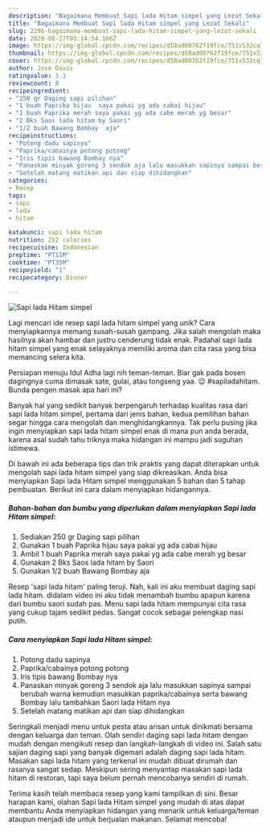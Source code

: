 ```yaml
---
description: "Bagaimana Membuat Sapi lada Hitam simpel yang Lezat Sekali"
title: "Bagaimana Membuat Sapi lada Hitam simpel yang Lezat Sekali"
slug: 2206-bagaimana-membuat-sapi-lada-hitam-simpel-yang-lezat-sekali
date: 2020-08-27T05:14:54.166Z
image: https://img-global.cpcdn.com/recipes/d58ad00762f19fce/751x532cq70/sapi-lada-hitam-simpel-foto-resep-utama.jpg
thumbnail: https://img-global.cpcdn.com/recipes/d58ad00762f19fce/751x532cq70/sapi-lada-hitam-simpel-foto-resep-utama.jpg
cover: https://img-global.cpcdn.com/recipes/d58ad00762f19fce/751x532cq70/sapi-lada-hitam-simpel-foto-resep-utama.jpg
author: Jose Davis
ratingvalue: 3.1
reviewcount: 8
recipeingredient:
- "250 gr Daging sapi pilihan"
- "1 buah Paprika hijau  saya pakai yg ada cabai hijau"
- "1 buah Paprika merah saya pakai yg ada cabe merah yg besar"
- "2 Bks Saos lada hitam by Saori"
- "1/2 buah Bawang Bombay  aja"
recipeinstructions:
- "Potong dadu sapinya"
- "Paprika/cabainya potong potong"
- "Iris tipis bawang Bombay nya"
- "Panaskan minyak goreng 3 sendok aja lalu masukkan sapinya sampai berubah warna kemudian masukkan paprika/cabainya serta bawang Bombay lalu tambahkan Saori lada Hitam nya"
- "Setelah matang matikan api dan siap dihidangkan"
categories:
- Resep
tags:
- sapi
- lada
- hitam

katakunci: sapi lada hitam 
nutrition: 252 calories
recipecuisine: Indonesian
preptime: "PT11M"
cooktime: "PT35M"
recipeyield: "1"
recipecategory: Dinner

---
```



![Sapi lada Hitam simpel](https://img-global.cpcdn.com/recipes/d58ad00762f19fce/751x532cq70/sapi-lada-hitam-simpel-foto-resep-utama.jpg)

Lagi mencari ide resep sapi lada hitam simpel yang unik? Cara menyiapkannya memang susah-susah gampang. Jika salah mengolah maka hasilnya akan hambar dan justru cenderung tidak enak. Padahal sapi lada hitam simpel yang enak selayaknya memiliki aroma dan cita rasa yang bisa memancing selera kita.

Persiapan menuju Idul Adha lagi nih teman-teman. Biar gak pada bosen dagingnya cuma dimasak sate, gulai, atau tongseng yaa. 😉 #sapiladahitam. Bunda pengen masak apa hari ini?

Banyak hal yang sedikit banyak berpengaruh terhadap kualitas rasa dari sapi lada hitam simpel, pertama dari jenis bahan, kedua pemilihan bahan segar hingga cara mengolah dan menghidangkannya. Tak perlu pusing jika ingin menyiapkan sapi lada hitam simpel enak di mana pun anda berada, karena asal sudah tahu triknya maka hidangan ini mampu jadi suguhan istimewa.


Di bawah ini ada beberapa tips dan trik praktis yang dapat diterapkan untuk mengolah sapi lada hitam simpel yang siap dikreasikan. Anda bisa menyiapkan Sapi lada Hitam simpel menggunakan 5 bahan dan 5 tahap pembuatan. Berikut ini cara dalam menyiapkan hidangannya.

<!--inarticleads1-->

##### Bahan-bahan dan bumbu yang diperlukan dalam menyiapkan Sapi lada Hitam simpel:

1. Sediakan 250 gr Daging sapi pilihan
1. Gunakan 1 buah Paprika hijau  saya pakai yg ada cabai hijau
1. Ambil 1 buah Paprika merah saya pakai yg ada cabe merah yg besar
1. Gunakan 2 Bks Saos lada hitam by Saori
1. Gunakan 1/2 buah Bawang Bombay  aja


Resep &#39;sapi lada hitam&#39; paling teruji. Nah, kali ini aku membuat daging sapi lada hitam. didalam video ini aku tidak menambah bumbu apapun karena dari bumbu saori sudah pas. Menu sapi lada hitam mempunyai cita rasa yang cukup tajam sedikit pedas. Sangat cocok sebagai pelengkap nasi putih. 

<!--inarticleads2-->

##### Cara menyiapkan Sapi lada Hitam simpel:

1. Potong dadu sapinya
1. Paprika/cabainya potong potong
1. Iris tipis bawang Bombay nya
1. Panaskan minyak goreng 3 sendok aja lalu masukkan sapinya sampai berubah warna kemudian masukkan paprika/cabainya serta bawang Bombay lalu tambahkan Saori lada Hitam nya
1. Setelah matang matikan api dan siap dihidangkan


Seringkali menjadi menu untuk pesta atau arisan untuk dinikmati bersama dengan keluarga dan teman. Olah sendiri daging sapi lada hitam dengan mudah dengan mengikuti resep dan langkah-langkah di video ini. Salah satu sajian daging sapi yang banyak digemari adalah daging sapi lada hitam. Masakan sapi lada hitam yang terkenal ini mudah dibuat dirumah dan rasanya sangat sedap. Meskipun sering menyantap masakan sapi lada hitam di restoran, tapi saya belum pernah mencobanya sendiri di rumah. 

Terima kasih telah membaca resep yang kami tampilkan di sini. Besar harapan kami, olahan Sapi lada Hitam simpel yang mudah di atas dapat membantu Anda menyiapkan hidangan yang menarik untuk keluarga/teman ataupun menjadi ide untuk berjualan makanan. Selamat mencoba!
